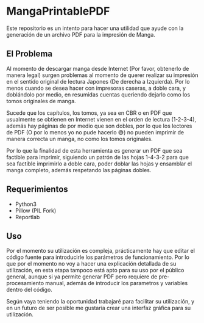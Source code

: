 # MangaPrintablePDF
Este repositorio es un intento para hacer una utilidad que ayude con la generación de un archivo PDF para la impresión de Manga.

## El Problema
Al momento de descargar manga desde Internet (Por favor, obtenerlo de manera legal) surgen problemas al momento de querer realizar su impresión en el sentido original de lectura Japones (De derecha a Izquierda). Por lo menos cuando se desea hacer con impresoras caseras, a doble cara, y doblándolo por medio, en resumidas cuentas queriendo dejarlo como los tomos originales de manga.

Sucede que los capítulos, los tomos, ya sea en CBR o en PDF que usualmente se obtienen en Internet vienen en el orden de lectura (1-2-3-4), además hay páginas de por medio que son dobles, por lo que los lectores de PDF (O por lo menos yo no pude hacerlo 😅) no pueden imprimir de manera correcta un manga, no como los tomos originales. 

Por lo que la finalidad de esta herramienta es generar un PDF que sea factible para imprimir, siguiendo un patrón de las hojas 1-4-3-2 para que sea factible imprimirlo a doble cara, poder doblar las hojas y ensamblar el manga completo, además respetando las páginas dobles.
## Requerimientos
 - Python3
 - Pillow (PIL Fork)
 - Reportlab
## Uso
Por el momento su utilización es compleja, prácticamente hay que editar el código fuente para introducirle los parámetros de funcionamiento. Por lo que por el momento no voy a hacer una explicación detallada de su utilización, en esta etapa tampoco está apto para su uso por el público general, aunque si ya permite generar PDF pero requiere de pre-procesamiento manual, además de introducir los parametros y variables dentro del código.

Según vaya teniendo la oportunidad trabajaré para facilitar su utilización, y en un futuro de ser posible me gustaría crear una interfaz gráfica para su utilización.